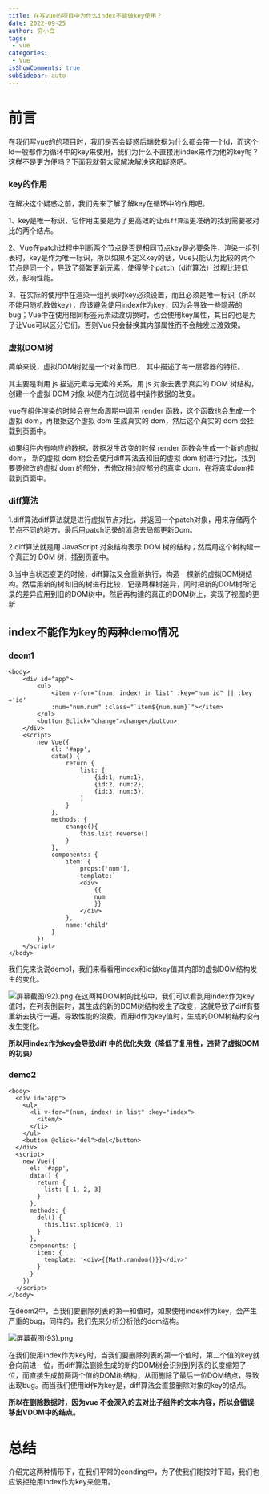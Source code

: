 ```yaml
---
title: 在写vue的项目中为什么index不能做key使用？ 
date: 2022-09-25
author: 穷小白
tags:
 - vue
categories: 
 - Vue
isShowComments: true  
subSidebar: auto
---
```


# 前言
在我们写vue的的项目时，我们是否会疑惑后端数据为什么都会带一个Id，而这个Id一般都作为循环中的key来使用，我们为什么不直接用index来作为他的key呢？这样不是更方便吗？下面我就带大家解决解决这和疑惑吧。

### key的作用
在解决这个疑惑之前，我们先来了解了解key在循环中的作用吧。

1、key是唯一标识，它作用主要是为了更高效的让`diff算法`更准确的找到需要被对比的两个结点。

2、Vue在patch过程中判断两个节点是否是相同节点key是必要条件，渲染一组列表时，key是作为唯一标识，所以如果不定义key的话，Vue只能认为比较的两个节点是同一个，导致了频繁更新元素，使得整个patch（diff算法）过程比较低效，影响性能。

3、在实际的使用中在渲染一组列表时key必须设置，而且必须是唯一标识（所以不能用随机数做key），应该避免使用index作为key，因为会导致一些隐蔽的bug；Vue中在使用相同标签元素过渡切换时，也会使用key属性，其目的也是为了让Vue可以区分它们，否则Vue只会替换其内部属性而不会触发过渡效果。

### 虚拟DOM树
简单来说，虚拟DOM树就是一个对象而已， 其中描述了每一层容器的特征。

其主要是利用 js 描述元素与元素的关系，用 js 对象去表示真实的 DOM 树结构，创建一个虚拟 DOM 对象
以便内在浏览器中操作数据的改变。


vue在组件渲染的时候会在生命周期中调用 render 函数，这个函数也会生成一个虚拟 dom，再根据这个虚拟 dom 生成真实的 dom，然后这个真实的 dom 会挂载到页面中。

如果组件内有响应的数据，数据发生改变的时候 render 函数会生成一个新的虚拟 dom， 新的虚拟 dom 树会去使用diff算法去和旧的虚拟 dom 树进行对比，找到要要修改的虚拟 dom 的部分，去修改相对应部分的真实 dom，在将真实dom挂载到页面中。


### diff算法

1.diff算法diff算法就是进行虚拟节点对比，并返回一个patch对象，用来存储两个节点不同的地方，最后用patch记录的消息去局部更新Dom。


2.diff算法就是用 JavaScript 对象结构表示 DOM 树的结构；然后用这个树构建一个真正的 DOM 树，插到页面中。

3.当中当状态变更的时候，diff算法又会重新执行，构造一棵新的虚拟DOM树结构。然后用新的树和旧的树进行比较，记录两棵树差异，同时把新的DOM树所记录的差异应用到旧的DOM树中，然后再构建的真正的DOM树上，实现了视图的更新

## index不能作为key的两种demo情况

### deom1

```
<body>
    <div id="app">
        <ul>
            <item v-for="(num, index) in list" :key="num.id" || :key ='id'
            :num="num.num" :class="`item${num.num}`"></item>
        </ul>
        <button @click="change">change</button>
    </div>
    <script>
        new Vue({
            el: '#app',
            data() {
                return {
                    list: [
                        {id:1, num:1},
                        {id:2, num:2},
                        {id:3, num:3},
                    ]
                }
            },
            methods: {
                change(){
                    this.list.reverse()
                }
            },
            components: {
                item: {
                    props:['num'],
                    template:`
                    <div>
                        {{
                        num
                        }}
                    </div>
                },
                name:'child'
            }
        })
    </script>
</body>

```
我们先来说说demo1，我们来看看用index和id做key值其内部的虚拟DOM结构发生的变化。

![屏幕截图(92).png](https://p3-juejin.byteimg.com/tos-cn-i-k3u1fbpfcp/a79ee561bb774fe392a83c368984d220~tplv-k3u1fbpfcp-watermark.image?)
在这两种DOM树的比较中，我们可以看到用index作为key值时，在列表倒装时，其生成的新的DOM树结构发生了改变，这就导致了diff有要重新去执行一遍，导致性能的浪费。而用id作为key值时，生成的DOM树结构没有发生变化。

**所以用index作为key会导致diff 中的优化失效（降低了复用性，违背了虚拟DOM的初衷）**
### demo2
```
<body>
  <div id="app">
    <ul>
      <li v-for="(num, index) in list" :key="index">
        <item/>
      </li>
    </ul>
    <button @click="del">del</button>
  </div>
  <script>
    new Vue({
      el: '#app',
      data() {
        return {
          list: [ 1, 2, 3]
        }
      },
      methods: {
        del() {
          this.list.splice(0, 1)
        }
      },
      components: {
        item: {
          template: '<div>{{Math.random()}}</div>'
        }
      }
    })
  </script>
</body>
```
在deom2中，当我们要删除列表的第一和值时，如果使用index作为key，会产生严重的bug，同样的，我们先来分析分析他的dom结构。

![屏幕截图(93).png](https://p9-juejin.byteimg.com/tos-cn-i-k3u1fbpfcp/affc3fc304cf4146a26c4abe36a55f5f~tplv-k3u1fbpfcp-watermark.image?)

在我们使用index作为key时，当我们要删除列表的第一个值时，第二个值的key就会向前进一位，而diff算法删除生成的新的DOM树会识别到列表的长度缩短了一位，而直接生成前两两个值的DOM树结构，从而删除了最后一位DOM结点，导致出现bug。而当我们使用id作为key是，diff算法会直接删除对象的key的结点。

**所以在删除数据时，因为vue 不会深入的去对比子组件的文本内容，所以会错误移出VDOM中的结点。**

# 总结
介绍完这两种情形下，在我们平常的conding中，为了使我们能按时下班，我们也应该拒绝用index作为key来使用。